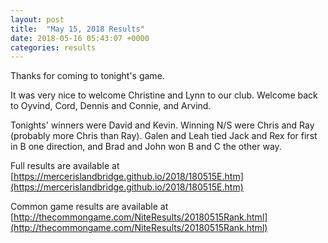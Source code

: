 ```yaml
---
layout: post
title:  "May 15, 2018 Results"
date: 2018-05-16 05:43:07 +0000
categories: results
---
```

Thanks for coming to tonight's game.

It was very nice to welcome Christine and Lynn to our club. Welcome back to Oyvind, Cord, Dennis and Connie, and Arvind.

Tonights' winners were David and Kevin. Winning N/S were Chris and Ray (probably more Chris than Ray). Galen and Leah tied Jack and Rex for first in B one direction, and Brad and John won B and C the other way.

Full results are available at [https://mercerislandbridge.github.io/2018/180515E.htm](https://mercerislandbridge.github.io/2018/180515E.htm)

Common game results are available at [http://thecommongame.com/NiteResults/20180515Rank.html](http://thecommongame.com/NiteResults/20180515Rank.html)

